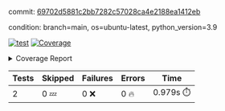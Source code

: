 commit: [69702d5881c2bb7282c57028ca4e2188ea1412eb](https://github.com/rcmdnk/s3-reader/tree/69702d5881c2bb7282c57028ca4e2188ea1412eb)

condition: branch=main, os=ubuntu-latest, python_version=3.9

[![test](https://github.com/rcmdnk/s3-reader/actions/workflows/test.yml/badge.svg)](https://github.com/rcmdnk/s3-reader/actions/runs/8239952840)
<a href="https://github.com/rcmdnk/s3-reader/blob/69702d5881c2bb7282c57028ca4e2188ea1412eb/README.md"><img alt="Coverage" src="https://img.shields.io/badge/Coverage-48%25-orange.svg" /></a><details><summary>Coverage Report </summary><table><tr><th>File</th><th>Stmts</th><th>Miss</th><th>Cover</th><th>Missing</th></tr><tbody><tr><td colspan="5"><b>src/s3_reader</b></td></tr><tr><td>&nbsp; &nbsp;<a href="https://github.com/rcmdnk/s3-reader/blob/69702d5881c2bb7282c57028ca4e2188ea1412eb/src/s3_reader/file.py">file.py</a></td><td>53</td><td>30</td><td>43%</td><td><a href="https://github.com/rcmdnk/s3-reader/blob/69702d5881c2bb7282c57028ca4e2188ea1412eb/src/s3_reader/file.py#L49-L53">49&ndash;53</a>, <a href="https://github.com/rcmdnk/s3-reader/blob/69702d5881c2bb7282c57028ca4e2188ea1412eb/src/s3_reader/file.py#L56-L57">56&ndash;57</a>, <a href="https://github.com/rcmdnk/s3-reader/blob/69702d5881c2bb7282c57028ca4e2188ea1412eb/src/s3_reader/file.py#L61-L67">61&ndash;67</a>, <a href="https://github.com/rcmdnk/s3-reader/blob/69702d5881c2bb7282c57028ca4e2188ea1412eb/src/s3_reader/file.py#L71-L76">71&ndash;76</a>, <a href="https://github.com/rcmdnk/s3-reader/blob/69702d5881c2bb7282c57028ca4e2188ea1412eb/src/s3_reader/file.py#L81-L109">81&ndash;109</a></td></tr><tr><td><b>TOTAL</b></td><td><b>58</b></td><td><b>30</b></td><td><b>48%</b></td><td>&nbsp;</td></tr></tbody></table></details>

| Tests | Skipped | Failures | Errors | Time |
| ----- | ------- | -------- | -------- | ------------------ |
| 2 | 0 :zzz: | 0 :x: | 0 :fire: | 0.979s :stopwatch: |

